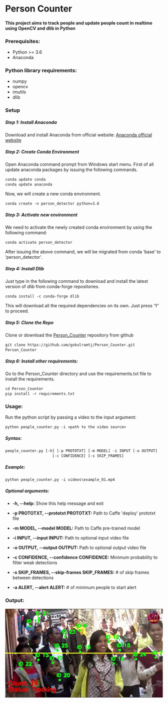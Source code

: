 # Person Counter
#### This project aims to track people and update people count in realtime using OpenCV and dlib in Python

### Prerequisites:

- Python >= 3.6
- Anaconda

### Python library requirements:

- numpy
- opencv
- imutils
- dlib

### Setup

##### Step 1: Install Anaconda

Download and install Anaconda from official website: [Anaconda official website][anaconda]

##### Step 2: Create Conda Environment

Open Anaconda command prompt from Windows start menu. First of all update anaconda packages by issuing the following commands.

    conda update conda
    conda update anaconda

Now, we will create a new conda environment.

	conda create -n person_detector python=3.6

##### Step 3: Activate new environment

We need to activate the newly created conda environment by using the following command:

	conda activate person_detector

After issuing the above command, we will be migrated from conda ‘base’ to ‘person_detector'.

##### Step 4: Install Dlib

Just type in the following command to download and install the latest version of dlib from conda-forge repositories.

	conda install -c conda-forge dlib

This will download all the required dependencies on its own. Just press ‘Y’ to proceed.

##### Step 5: Clone the Repo

Clone or download the [Person_Counter][repo] repository from github

	git clone https://github.com/gokulramtj/Person_Counter.git Person_Counter

##### Step 6: Install other requirements:

Go to the Person_Counter directory and use the requirements.txt file to install the requirements.

	cd Person_Counter
	pip install -r requirements.txt

### Usage:

Run the python script by passing a video to the input argument:

	python people_counter.py -i <path to the video source>

##### Syntax:

	people_counter.py [-h] [-p PROTOTXT] [-m MODEL] -i INPUT [-o OUTPUT]
                         [-c CONFIDENCE] [-s SKIP_FRAMES]

##### Example:

	python people_counter.py -i videos\example_01.mp4

##### Optional arguments:

- **-h, --help:** Show this help message and exit

- **-p PROTOTXT, --prototxt PROTOTXT:** Path to Caffe 'deploy' prototxt file

- **-m MODEL, --model MODEL:** Path to Caffe pre-trained model

- **-i INPUT, --input INPUT:** Path to optional input video file

- **-o OUTPUT, --output OUTPUT:** Path to optional output video file

- **-c CONFIDENCE, --confidence CONFIDENCE:** Minimum probability to filter weak detections

- **-s SKIP_FRAMES, --skip-frames SKIP_FRAMES:** # of skip frames between detections

- **-a ALERT, --alert ALERT:** # of minimum people to start alert
### Output:

![](images/example.png)

[repo]: https://github.com/gokulramtj/Person_Counter "Person_Counter Github repo"
[anaconda]: https://www.anaconda.com/distribution/#download-section "Download Anaconda "